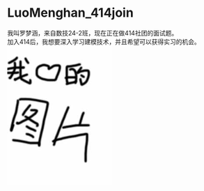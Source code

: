 # LuoMenghan_414join
我叫罗梦涵，来自数技24-2班，现在正在做414社团的面试题。<br>
加入414后，我想要深入学习建模技术，并且希望可以获得实习的机会。<br>
![image](123.jpg)
